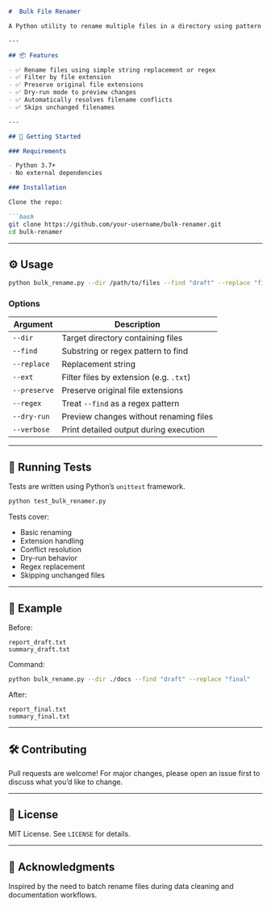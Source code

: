 ```markdown
#  Bulk File Renamer

A Python utility to rename multiple files in a directory using pattern matching and replacement. Supports dry runs, extension filtering, conflict resolution, and regex-based renaming.

---

## 📦 Features

- ✅ Rename files using simple string replacement or regex
- ✅ Filter by file extension
- ✅ Preserve original file extensions
- ✅ Dry-run mode to preview changes
- ✅ Automatically resolves filename conflicts
- ✅ Skips unchanged filenames

---

## 🚀 Getting Started

### Requirements

- Python 3.7+
- No external dependencies

### Installation

Clone the repo:

```bash
git clone https://github.com/your-username/bulk-renamer.git
cd bulk-renamer
```

---

## ⚙️ Usage

```bash
python bulk_rename.py --dir /path/to/files --find "draft" --replace "final"
```

### Options

| Argument       | Description                                 |
|----------------|---------------------------------------------|
| `--dir`        | Target directory containing files           |
| `--find`       | Substring or regex pattern to find          |
| `--replace`    | Replacement string                          |
| `--ext`        | Filter files by extension (e.g. `.txt`)     |
| `--preserve`   | Preserve original file extensions           |
| `--regex`      | Treat `--find` as a regex pattern           |
| `--dry-run`    | Preview changes without renaming files      |
| `--verbose`    | Print detailed output during execution      |

---

## 🧪 Running Tests

Tests are written using Python’s `unittest` framework.

```bash
python test_bulk_renamer.py
```

Tests cover:
- Basic renaming
- Extension handling
- Conflict resolution
- Dry-run behavior
- Regex replacement
- Skipping unchanged files

---

## 📁 Example

Before:
```
report_draft.txt
summary_draft.txt
```

Command:
```bash
python bulk_rename.py --dir ./docs --find "draft" --replace "final"
```

After:
```
report_final.txt
summary_final.txt
```

---

## 🛠️ Contributing

Pull requests are welcome! For major changes, please open an issue first to discuss what you’d like to change.

---

## 📄 License

MIT License. See `LICENSE` for details.

---

## 🙌 Acknowledgments

Inspired by the need to batch rename files during data cleaning and documentation workflows.
